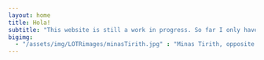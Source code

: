 ```yaml
---
layout: home
title: Hola!
subtitle: "This website is still a work in progress. So far I only have some CTF writeups."
bigimg:
  - "/assets/img/LOTRimages/minasTirith.jpg" : "Minas Tirith, opposite Mordor"
---
```


<!-- <img src="/assets/img/Misc/mountains1.jpg" alt="A Gorgeous Mountain Image"> -->

<!-- <img src="/assets/img/Misc/helmsDeep.jpg" alt="The Greatest Battle In History!"> -->

